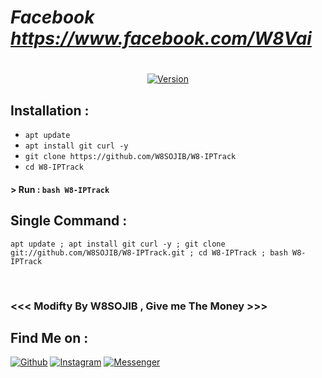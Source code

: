 # ***Facebook https://www.facebook.com/W8Vai***
#

</p>
<p align="center">
<a href="#"><img title="Version" src="https://img.shields.io/badge/Version-3.0-green.svg?style=flat-square"></a>
</a>
</p>

## Installation :

* `apt update`
* `apt install git curl -y`
* `git clone https://github.com/W8SOJIB/W8-IPTrack`
* `cd W8-IPTrack`

#### > Run : `bash W8-IPTrack`

## Single Command :
```
apt update ; apt install git curl -y ; git clone git://github.com/W8SOJIB/W8-IPTrack.git ; cd W8-IPTrack ; bash W8-IPTrack
```
<br>

### <<< Modifty By W8SOJIB , Give me The Money >>>

## Find Me on :
[![Github](https://img.shields.io/badge/Github-W8SOJIB-green?style=for-the-badge&logo=github)](https://github.com/W8SOJIB)
[![Instagram](https://img.shields.io/badge/IG-%40W8SOJIB-red?style=for-the-badge&logo=instagram)](https://www.instagram.com/w8_sojib/)
[![Messenger](https://img.shields.io/badge/Chat-Facebook-blue?style=for-the-badge&logo=messenger)](https://www.facebook.com/W8Vai)
